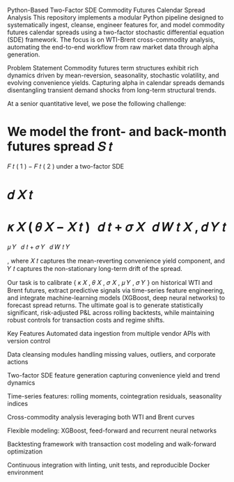Python-Based Two-Factor SDE Commodity Futures Calendar Spread Analysis
This repository implements a modular Python pipeline designed to systematically ingest, cleanse, engineer features for, and model commodity futures calendar spreads using a two-factor stochastic differential equation (SDE) framework. The focus is on WTI-Brent cross-commodity analysis, automating the end-to-end workflow from raw market data through alpha generation.

Problem Statement
Commodity futures term structures exhibit rich dynamics driven by mean-reversion, seasonality, stochastic volatility, and evolving convenience yields. Capturing alpha in calendar spreads demands disentangling transient demand shocks from long-term structural trends.

At a senior quantitative level, we pose the following challenge:

We model the front- and back-month futures spread 
𝑆
𝑡
=
𝐹
𝑡
(
1
)
−
𝐹
𝑡
(
2
)
 under a two-factor SDE

𝑑
𝑋
𝑡
= 
𝜅
𝑋
(
𝜃
𝑋
−
𝑋
𝑡
)
 
𝑑
𝑡
+
𝜎
𝑋
 
𝑑
𝑊
𝑡
𝑋
,
𝑑
𝑌
𝑡
=
𝜇
𝑌
 
𝑑
𝑡
+
𝜎
𝑌
 
𝑑
𝑊
𝑡
𝑌

,
where 
𝑋
𝑡
 captures the mean-reverting convenience yield component, and 
𝑌
𝑡
 captures the non-stationary long-term drift of the spread.

Our task is to calibrate 
{
𝜅
𝑋
,
𝜃
𝑋
,
𝜎
𝑋
,
𝜇
𝑌
,
𝜎
𝑌
}
 on historical WTI and Brent futures, extract predictive signals via time-series feature engineering, and integrate machine-learning models (XGBoost, deep neural networks) to forecast spread returns. The ultimate goal is to generate statistically significant, risk-adjusted P&L across rolling backtests, while maintaining robust controls for transaction costs and regime shifts.

Key Features
Automated data ingestion from multiple vendor APIs with version control

Data cleansing modules handling missing values, outliers, and corporate actions

Two-factor SDE feature generation capturing convenience yield and trend dynamics

Time-series features: rolling moments, cointegration residuals, seasonality indices

Cross-commodity analysis leveraging both WTI and Brent curves

Flexible modeling: XGBoost, feed-forward and recurrent neural networks

Backtesting framework with transaction cost modeling and walk-forward optimization

Continuous integration with linting, unit tests, and reproducible Docker environment
